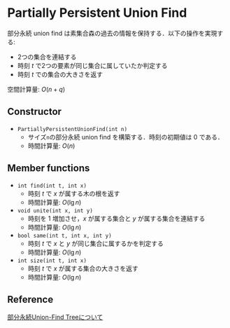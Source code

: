 # Partially Persistent Union Find

部分永続 union find は素集合森の過去の情報を保持する．以下の操作を実現する:
- 2つの集合を連結する
- 時刻 $t$ で2つの要素が同じ集合に属していたか判定する
- 時刻 $t$ での集合の大きさを返す

空間計算量: $O(n + q)$

## Constructor

- `PartiallyPersistentUnionFind(int n)`
    - サイズ`n`の部分永続 union find を構築する．時刻の初期値は 0 である．
    - 時間計算量: $O(n)$

## Member functions

- `int find(int t, int x)`
    - 時刻 $t$ で $x$ が属する木の根を返す
    - 時間計算量: $O(\lg n)$
- `void unite(int x, int y)`
    - 時刻を 1 増加させ，$x$ が属する集合と $y$ が属する集合を連結する
    - 時間計算量: $O(\lg n)$
- `bool same(int t, int x, int y)`
    - 時刻 $t$ で $x$ と $y$ が同じ集合に属するかを判定する
    - 時間計算量: $O(\lg n)$
- `int size(int t, int x)`
    - 時刻 $t$ で $x$ が属する集合の大きさを返す
    - 時間計算量: $O(\lg n)$

## Reference

[部分永続Union-Find Treeについて](https://noshi91.hatenablog.com/entry/2018/02/18/161529)